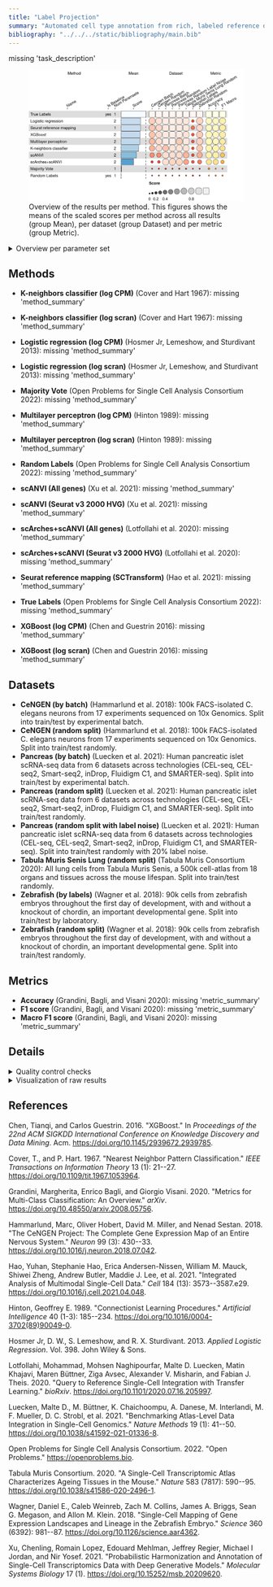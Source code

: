 ```yaml
---
title: "Label Projection"
summary: "Automated cell type annotation from rich, labeled reference data"
bibliography: "../../../static/bibliography/main.bib"
---
```


<script src="index_files/libs/kePrint-0.0.1/kePrint.js"></script>
<link href="index_files/libs/lightable-0.0.1/lightable.css" rel="stylesheet" />


missing 'task_description'

<figure>
<img src="index.markdown_strict_files/figure-markdown_strict/summary-1.png" width="830" alt="Overview of the results per method. This figures shows the means of the scaled scores per method across all results (group Mean), per dataset (group Dataset) and per metric (group Metric)." />
<figcaption aria-hidden="true">Overview of the results per method. This figures shows the means of the scaled scores per method across all results (group Mean), per dataset (group Dataset) and per metric (group Metric).</figcaption>
</figure>

<details>
<summary>
Overview per parameter set
</summary>

<figure>
<img src="index.markdown_strict_files/figure-markdown_strict/summary_defailed-1.png" width="804" alt="Overview of the results per method and parameter set. This figures shows the means of the scaled scores per method parameter set across all results (group Mean), per dataset (group Dataset) and per metric (group Metric)." />
<figcaption aria-hidden="true">Overview of the results per method and parameter set. This figures shows the means of the scaled scores per method parameter set across all results (group Mean), per dataset (group Dataset) and per metric (group Metric).</figcaption>
</figure>

</details>

## Methods

-   **K-neighbors classifier (log CPM)** (Cover and Hart 1967): missing 'method_summary'

<!-- -->

-   **K-neighbors classifier (log scran)** (Cover and Hart 1967): missing 'method_summary'

<!-- -->

-   **Logistic regression (log CPM)** (Hosmer Jr, Lemeshow, and Sturdivant 2013): missing 'method_summary'

<!-- -->

-   **Logistic regression (log scran)** (Hosmer Jr, Lemeshow, and Sturdivant 2013): missing 'method_summary'

<!-- -->

-   **Majority Vote** (Open Problems for Single Cell Analysis Consortium 2022): missing 'method_summary'

<!-- -->

-   **Multilayer perceptron (log CPM)** (Hinton 1989): missing 'method_summary'

<!-- -->

-   **Multilayer perceptron (log scran)** (Hinton 1989): missing 'method_summary'

<!-- -->

-   **Random Labels** (Open Problems for Single Cell Analysis Consortium 2022): missing 'method_summary'

<!-- -->

-   **scANVI (All genes)** (Xu et al. 2021): missing 'method_summary'

<!-- -->

-   **scANVI (Seurat v3 2000 HVG)** (Xu et al. 2021): missing 'method_summary'

<!-- -->

-   **scArches+scANVI (All genes)** (Lotfollahi et al. 2020): missing 'method_summary'

<!-- -->

-   **scArches+scANVI (Seurat v3 2000 HVG)** (Lotfollahi et al. 2020): missing 'method_summary'

<!-- -->

-   **Seurat reference mapping (SCTransform)** (Hao et al. 2021): missing 'method_summary'

<!-- -->

-   **True Labels** (Open Problems for Single Cell Analysis Consortium 2022): missing 'method_summary'

<!-- -->

-   **XGBoost (log CPM)** (Chen and Guestrin 2016): missing 'method_summary'

<!-- -->

-   **XGBoost (log scran)** (Chen and Guestrin 2016): missing 'method_summary'

## Datasets

-   **CeNGEN (by batch)** (Hammarlund et al. 2018): 100k FACS-isolated C. elegans neurons from 17 experiments sequenced on 10x Genomics. Split into train/test by experimental batch.
-   **CeNGEN (random split)** (Hammarlund et al. 2018): 100k FACS-isolated C. elegans neurons from 17 experiments sequenced on 10x Genomics. Split into train/test randomly.
-   **Pancreas (by batch)** (Luecken et al. 2021): Human pancreatic islet scRNA-seq data from 6 datasets across technologies (CEL-seq, CEL-seq2, Smart-seq2, inDrop, Fluidigm C1, and SMARTER-seq). Split into train/test by experimental batch.
-   **Pancreas (random split)** (Luecken et al. 2021): Human pancreatic islet scRNA-seq data from 6 datasets across technologies (CEL-seq, CEL-seq2, Smart-seq2, inDrop, Fluidigm C1, and SMARTER-seq). Split into train/test randomly.
-   **Pancreas (random split with label noise)** (Luecken et al. 2021): Human pancreatic islet scRNA-seq data from 6 datasets across technologies (CEL-seq, CEL-seq2, Smart-seq2, inDrop, Fluidigm C1, and SMARTER-seq). Split into train/test randomly with 20% label noise.
-   **Tabula Muris Senis Lung (random split)** (Tabula Muris Consortium 2020): All lung cells from Tabula Muris Senis, a 500k cell-atlas from 18 organs and tissues across the mouse lifespan. Split into train/test randomly.
-   **Zebrafish (by labels)** (Wagner et al. 2018): 90k cells from zebrafish embryos throughout the first day of development, with and without a knockout of chordin, an important developmental gene. Split into train/test by laboratory.
-   **Zebrafish (random split)** (Wagner et al. 2018): 90k cells from zebrafish embryos throughout the first day of development, with and without a knockout of chordin, an important developmental gene. Split into train/test randomly.

## Metrics

-   **Accuracy** (Grandini, Bagli, and Visani 2020): missing 'metric_summary'
-   **F1 score** (Grandini, Bagli, and Visani 2020): missing 'metric_summary'
-   **Macro F1 score** (Grandini, Bagli, and Visani 2020): missing 'metric_summary'

## Details

<details>
<summary>
Quality control checks
</summary>
<table class="table lightable-paper" style='margin-left: auto; margin-right: auto; font-family: "Arial Narrow", arial, helvetica, sans-serif; margin-left: auto; margin-right: auto;'>
 <thead>
  <tr>
   <th style="text-align:left;"> Category </th>
   <th style="text-align:left;"> Name </th>
   <th style="text-align:right;"> Value </th>
   <th style="text-align:left;"> Condition </th>
   <th style="text-align:left;"> Severity </th>
  </tr>
 </thead>
<tbody>
  <tr>
   <td style="text-align:left;" data-toggle="tooltip" data-container="body" data-placement="right" title="Percentage of missing results should be less than 10%.
  Task id: label_projection
  method id: majority_vote
  Percentage missing: 12%
"> Raw results </td>
   <td style="text-align:left;" data-toggle="tooltip" data-container="body" data-placement="right" title="Percentage of missing results should be less than 10%.
  Task id: label_projection
  method id: majority_vote
  Percentage missing: 12%
"> Method majority_vote %missing </td>
   <td style="text-align:right;" data-toggle="tooltip" data-container="body" data-placement="right" title="Percentage of missing results should be less than 10%.
  Task id: label_projection
  method id: majority_vote
  Percentage missing: 12%
"> 0.125 </td>
   <td style="text-align:left;" data-toggle="tooltip" data-container="body" data-placement="right" title="Percentage of missing results should be less than 10%.
  Task id: label_projection
  method id: majority_vote
  Percentage missing: 12%
"> pct_missing &lt;= .1 </td>
   <td style="text-align:left;color: red !important;" data-toggle="tooltip" data-container="body" data-placement="right" title="Percentage of missing results should be less than 10%.
  Task id: label_projection
  method id: majority_vote
  Percentage missing: 12%
"> ✗ </td>
  </tr>
</tbody>
</table>

</details>
<details>
<summary>
Visualization of raw results
</summary>

<img src="index.markdown_strict_files/figure-markdown_strict/unnamed-chunk-9-1.png" width="960" />

</details>

## References

Chen, Tianqi, and Carlos Guestrin. 2016. "XGBoost." In *Proceedings of the 22nd ACM SIGKDD International Conference on Knowledge Discovery and Data Mining*. Acm. <https://doi.org/10.1145/2939672.2939785>.

Cover, T., and P. Hart. 1967. "Nearest Neighbor Pattern Classification." *IEEE Transactions on Information Theory* 13 (1): 21--27. <https://doi.org/10.1109/tit.1967.1053964>.

Grandini, Margherita, Enrico Bagli, and Giorgio Visani. 2020. "Metrics for Multi-Class Classification: An Overview." *arXiv*. <https://doi.org/10.48550/arxiv.2008.05756>.

Hammarlund, Marc, Oliver Hobert, David M. Miller, and Nenad Sestan. 2018. "The CeNGEN Project: The Complete Gene Expression Map of an Entire Nervous System." *Neuron* 99 (3): 430--33. <https://doi.org/10.1016/j.neuron.2018.07.042>.

Hao, Yuhan, Stephanie Hao, Erica Andersen-Nissen, William M. Mauck, Shiwei Zheng, Andrew Butler, Maddie J. Lee, et al. 2021. "Integrated Analysis of Multimodal Single-Cell Data." *Cell* 184 (13): 3573--3587.e29. <https://doi.org/10.1016/j.cell.2021.04.048>.

Hinton, Geoffrey E. 1989. "Connectionist Learning Procedures." *Artificial Intelligence* 40 (1-3): 185--234. <https://doi.org/10.1016/0004-3702(89)90049-0>.

Hosmer Jr, D. W., S. Lemeshow, and R. X. Sturdivant. 2013. *Applied Logistic Regression*. Vol. 398. John Wiley & Sons.

Lotfollahi, Mohammad, Mohsen Naghipourfar, Malte D. Luecken, Matin Khajavi, Maren Büttner, Ziga Avsec, Alexander V. Misharin, and Fabian J. Theis. 2020. "Query to Reference Single-Cell Integration with Transfer Learning." *bioRxiv*. <https://doi.org/10.1101/2020.07.16.205997>.

Luecken, Malte D., M. Büttner, K. Chaichoompu, A. Danese, M. Interlandi, M. F. Mueller, D. C. Strobl, et al. 2021. "Benchmarking Atlas-Level Data Integration in Single-Cell Genomics." *Nature Methods* 19 (1): 41--50. <https://doi.org/10.1038/s41592-021-01336-8>.

Open Problems for Single Cell Analysis Consortium. 2022. "Open Problems." <https://openproblems.bio>.

Tabula Muris Consortium. 2020. "A Single-Cell Transcriptomic Atlas Characterizes Ageing Tissues in the Mouse." *Nature* 583 (7817): 590--95. <https://doi.org/10.1038/s41586-020-2496-1>.

Wagner, Daniel E., Caleb Weinreb, Zach M. Collins, James A. Briggs, Sean G. Megason, and Allon M. Klein. 2018. "Single-Cell Mapping of Gene Expression Landscapes and Lineage in the Zebrafish Embryo." *Science* 360 (6392): 981--87. <https://doi.org/10.1126/science.aar4362>.

Xu, Chenling, Romain Lopez, Edouard Mehlman, Jeffrey Regier, Michael I Jordan, and Nir Yosef. 2021. "Probabilistic Harmonization and Annotation of Single-Cell Transcriptomics Data with Deep Generative Models." *Molecular Systems Biology* 17 (1). <https://doi.org/10.15252/msb.20209620>.
